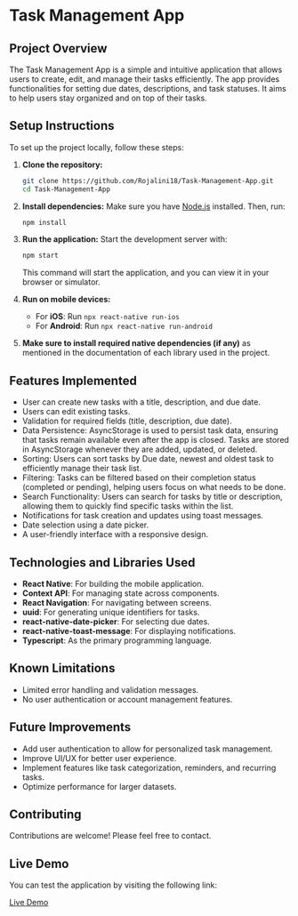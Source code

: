 # Task Management App

## Project Overview
The Task Management App is a simple and intuitive application that allows users to create, edit, and manage their tasks efficiently. The app provides functionalities for setting due dates, descriptions, and task statuses. It aims to help users stay organized and on top of their tasks.

## Setup Instructions
To set up the project locally, follow these steps:

1. **Clone the repository:**
   ```bash
   git clone https://github.com/Rojalini18/Task-Management-App.git
   cd Task-Management-App
   ```

2. **Install dependencies:**
   Make sure you have [Node.js](https://nodejs.org/) installed. Then, run:
   ```bash
   npm install
   ```

3. **Run the application:**
   Start the development server with:
   ```bash
   npm start
   ```
   This command will start the application, and you can view it in your browser or simulator.

4. **Run on mobile devices:**
   - For **iOS**: Run `npx react-native run-ios`
   - For **Android**: Run `npx react-native run-android`

5. **Make sure to install required native dependencies (if any)** as mentioned in the documentation of each library used in the project.

## Features Implemented
- User can create new tasks with a title, description, and due date.
- Users can edit existing tasks.
- Validation for required fields (title, description, due date).
- Data Persistence: AsyncStorage is used to persist task data, ensuring that tasks remain available even after the app is closed. Tasks are stored in AsyncStorage whenever they are added, updated, or deleted.
- Sorting: Users can sort tasks by Due date, newest and oldest task to efficiently manage their task list.
- Filtering: Tasks can be filtered based on their completion status (completed or pending), helping users focus on what needs to be done.
- Search Functionality: Users can search for tasks by title or description, allowing them to quickly find specific tasks within the list.
- Notifications for task creation and updates using toast messages.
- Date selection using a date picker.
- A user-friendly interface with a responsive design.

## Technologies and Libraries Used
- **React Native**: For building the mobile application.
- **Context API**: For managing state across components.
- **React Navigation**: For navigating between screens.
- **uuid**: For generating unique identifiers for tasks.
- **react-native-date-picker**: For selecting due dates.
- **react-native-toast-message**: For displaying notifications.
- **Typescript**: As the primary programming language.

## Known Limitations
- Limited error handling and validation messages.
- No user authentication or account management features.

## Future Improvements
- Add user authentication to allow for personalized task management.
- Improve UI/UX for better user experience.
- Implement features like task categorization, reminders, and recurring tasks.
- Optimize performance for larger datasets.

## Contributing
Contributions are welcome! Please feel free to contact.

## Live Demo
You can test the application by visiting the following link:

[Live Demo](https://your-live-demo-link.com)
